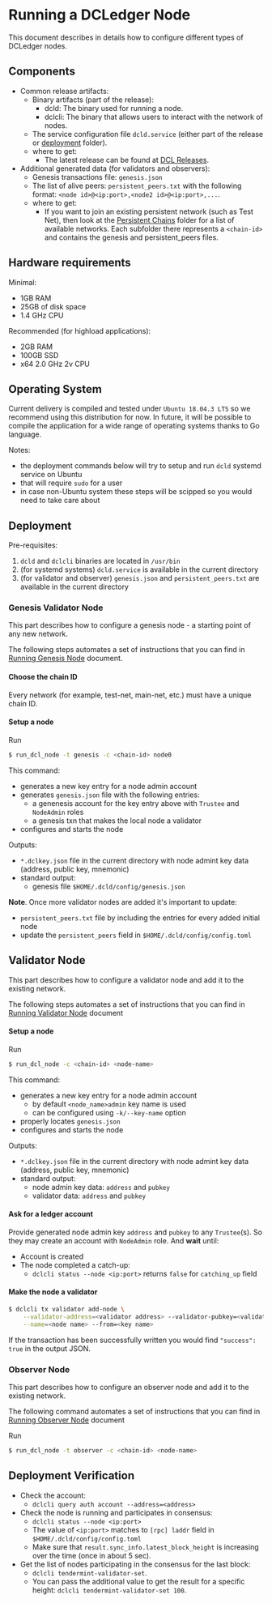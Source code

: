 # Running a DCLedger Node

This document describes in details how to configure different types of DCLedger nodes.

## Components

*   Common release artifacts:
    *   Binary artifacts (part of the release):
        *   dcld: The binary used for running a node.
        *   dclcli: The binary that allows users to interact with the network of nodes.
    *   The service configuration file `dcld.service`
        (either part of the release or [deployment](../deployment) folder).
    *   where to get:
        *   The latest release can be found at [DCL Releases](https://github.com/zigbee-alliance/distributed-compliance-ledger/releases).
*   Additional generated data (for validators and observers):
    *   Genesis transactions file: `genesis.json`
    *   The list of alive peers: `persistent_peers.txt` with the following format: `<node id>@<ip:port>,<node2 id>@<ip:port>,...`.
    *   where to get:
        *   If you want to join an existing persistent network (such as Test Net), then look at the [Persistent Chains](../deployment/persistent_chains)
            folder for a list of available networks. Each subfolder there represents a `<chain-id>` and contains the genesis and persistent_peers files.

## Hardware requirements

Minimal:

*   1GB RAM
*   25GB of disk space
*   1.4 GHz CPU

Recommended (for highload applications):

*   2GB RAM
*   100GB SSD
*   x64 2.0 GHz 2v CPU

## Operating System

Current delivery is compiled and tested under `Ubuntu 18.04.3 LTS` so we recommend using this distribution for now. In future, it will be possible to compile the application for a wide range of operating systems thanks to Go language.

Notes:

*   the deployment commands below will try to setup and run `dcld` systemd service on Ubuntu
*   that will require `sudo` for a user
*   in case non-Ubuntu system these steps will be scipped so you would need to take care about

## Deployment

Pre-requisites:

1.  `dcld` and `dclcli` binaries are located in `/usr/bin`
2.  (for systemd systems) `dcld.service` is available in the current directory
3.  (for validator and observer) `genesis.json` and `persistent_peers.txt` are available in the current directory

### Genesis Validator Node

This part describes how to configure a genesis node - a starting point of any new network.

The following steps automates a set of instructions that you can find in [Running Genesis Node](running-genesis-node.md) document.

#### Choose the chain ID

Every network (for example, test-net, main-net, etc.) must have a unique chain ID.

#### Setup a node

Run

```bash
$ run_dcl_node -t genesis -c <chain-id> node0
```

This command:

*   generates a new key entry for a node admin account
*   generates `genesis.json` file with the following entries:
    *   a genenesis account for the key entry above with `Trustee` and `NodeAdmin` roles
    *   a genesis txn that makes the local node a validator
*   configures and starts the node

Outputs:

*   `*.dclkey.json` file in the current directory with node admint key data (address, public key, mnemonic)
*   standard output:
    *   genesis file `$HOME/.dcld/config/genesis.json`

**Note**. Once more validator nodes are added it's important to update:

*   `persistent_peers.txt` file by including the entries for every added initial node
*   update the `persistent_peers` field in `$HOME/.dcld/config/config.toml`

## Validator Node

This part describes how to configure a validator node and add it to the existing network.

The following steps automates a set of instructions that you can find in [Running Validator Node](running-validator-node.md) document

#### Setup a node

Run

```bash
$ run_dcl_node -c <chain-id> <node-name>
```

This command:

*   generates a new key entry for a node admin account
    *   by default `<node_name>admin` key name is used
    *   can be configured using `-k/--key-name` option
*   properly locates `genesis.json`
*   configures and starts the node

Outputs:

*   `*.dclkey.json` file in the current directory with node admint key data (address, public key, mnemonic)
*   standard output:
    *   node admin key data: `address` and `pubkey`
    *   validator data: `address` and `pubkey`

#### Ask for a ledger account

Provide generated node admin key `address` and `pubkey` to any `Trustee`(s). So they may create
an account with `NodeAdmin` role. And **wait** until:

*   Account is created
*   The node completed a catch-up:
    *   `dclcli status --node <ip:port>` returns `false` for `catching_up` field

#### Make the node a validator

```bash
$ dclcli tx validator add-node \
    --validator-address=<validator address> --validator-pubkey=<validator pubkey> \
    --name=<node name> --from=<key name>
```

If the transaction has been successfully written you would find `"success": true` in the output JSON.

### Observer Node

This part describes how to configure an observer node and add it to the existing network.

The following command automates a set of instructions that you can find in [Running Observer Node](running-observer-node.md) document

Run

```bash
$ run_dcl_node -t observer -c <chain-id> <node-name>
```

## Deployment Verification

*   Check the account:
    *   `dclcli query auth account --address=<address>`
*   Check the node is running and participates in consensus:
    *   `dclcli status --node <ip:port>`
    *   The value of `<ip:port>` matches to `[rpc] laddr` field in `$HOME/.dcld/config/config.toml`
    *   Make sure that `result.sync_info.latest_block_height` is increasing over the time (once in about 5 sec).
*   Get the list of nodes participating in the consensus for the last block:
    *   `dclcli tendermint-validator-set`.
    *   You can pass the additional value to get the result for a specific height: `dclcli tendermint-validator-set 100`.
